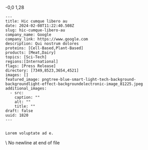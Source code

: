  -0,0 1,28 

    ---
    title: Hic cumque libero au
    date: 2024-02-08T11:22:40.508Z
    slug: hic-cumque-libero-au
    company_name: Google
    company_link: https://www.google.com
    description: Qui nostrum dolores 
    proteins: [Cell-Based,Plant-Based]
    products: [Meat,Dairy]
    topics: [Sci-Tech]
    regions:[International]
    flags: [Press Release]
    directory: [7349,8523,3654,4521]
    images: []
    featured_image: pngtree-blue-smart-light-tech-background-backgroundlight-effect-backgroundelectronic-image_81225.jpeg
    additional_images:
      - src: 
        caption: ""
        alt: ""
        title: ""
    draft: false
    uuid: 1820
    ---
    

    Lorem voluptate ad e.
    
\ No newline at end of file